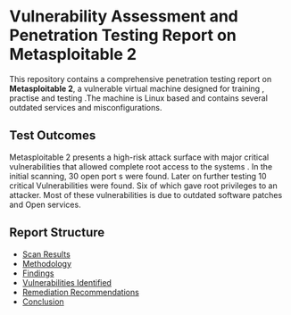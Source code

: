 # Vulnerability Assessment and Penetration Testing Report on Metasploitable 2

This repository contains a comprehensive penetration testing report on **Metasploitable 2**, a vulnerable virtual machine
designed for training , practise and testing .The machine is Linux based and contains several outdated services and misconfigurations.

## Test Outcomes
Metasploitable 2 presents a high-risk attack surface with major critical vulnerabilities that allowed complete root access to the  systems .
In the initial scanning, 30 open port s were found. Later on further testing 10 critical  Vulnerabilities were found. Six of which gave root privileges to an attacker. 
Most of these vulnerabilities is due to outdated software patches and Open services.


## Report Structure
- [Scan Results](Scan_Results.md)
- [Methodology](02-Methodology.md)
- [Findings](03-Findings.md)
- [Vulnerabilities Identified](04-Vulnerabilites.md)
- [Remediation Recommendations](05-Remediation.md)
- [Conclusion](06-Conclusion.md)
